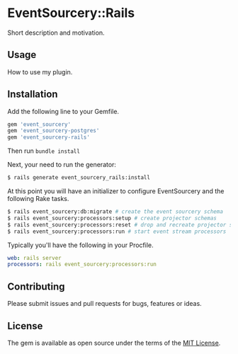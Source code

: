 # EventSourcery::Rails
Short description and motivation.

## Usage
How to use my plugin.

## Installation
Add the following line to your Gemfile.

```ruby
gem 'event_sourcery'
gem 'event_sourcery-postgres'
gem 'event_sourcery-rails'
```

Then run `bundle install`

Next, your need to run the generator:

```bash
$ rails generate event_sourcery_rails:install
```

At this point you will have an initializer to configure EventSourcery and the
following Rake tasks.

```bash
$ rails event_sourcery:db:migrate # create the event sourcery schema
$ rails event_sourcery:processors:setup # create projector schemas
$ rails event_sourcery:processors:reset # drop and recreate projector schemas and data
$ rails event_sourcery:processors:run # start event stream processors
```

Typically you'll have the following in your Procfile.

```yaml
web: rails server
processors: rails event_sourcery:processors:run
```

## Contributing
Please submit issues and pull requests for bugs, features or ideas.

## License
The gem is available as open source under the terms of the [MIT License](https://opensource.org/licenses/MIT).
